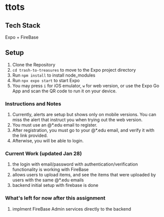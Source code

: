 # ttots

## Tech Stack
Expo + FireBase

## Setup
1. Clone the Repository
2. ```cd trash-to-treasures``` to move to the Expo project directory
3. Run ```npm install``` to install node_modules
4. Run ```npx expo start``` to start Expo
5. You may press ```i``` for iOS emulator, ```w``` for web version, or use the Expo Go App and scan the QR code to run it on your device.

### Instructions and Notes
1. Currently, alerts are setup but shows only on mobile versions. You can miss the alert that instruct you when trying out the web version.
2. You must use an @*.edu email to register.
3. After registration, you must go to your @*.edu email, and verify it with the link provided.
4. Afterwise, you will be able to login.


### Current Work (updated Jan 28)
1. the login with email/password with authentication/verification functionality is working with FireBase
2. allows users to upload items, and see the items that were uploaded by users with the same @*.edu emails
3. backend initial setup with firebase is done

### What's left for now after this assignment
1. implment FireBase Admin services directly to the backend
